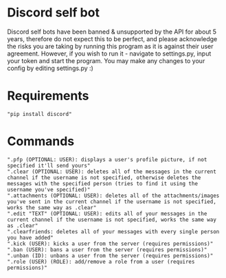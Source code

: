 # Discord self bot

Discord self bots have been banned & unsupported by the API for about 5 years, therefore do not expect this to be perfect, and please acknowledge the risks you are taking by running this program as it is against their user agreement. However, if you wish to run it - navigate to settings.py, input your token and start the program. You may make any changes to your config by editing settings.py :)

# Requirements
    "pip install discord"

# Commands
    ".pfp (OPTIONAL: USER): displays a user's profile picture, if not specified it'll send yours"
    ".clear (OPTIONAL: USER): deletes all of the messages in the current channel if the username is not specified, otherwise deletes the messages with the specified person (tries to find it using the username you've specified)"
    ".attachments (OPTIONAL: USER): deletes all of the attachments/images you've sent in the current channel if the username is not specified, works the same way as .clear"
    ".edit "TEXT" (OPTIONAL: USER): edits all of your messages in the current channel if the username is not specified, works the same way as .clear"
    ".clearfriends: deletes all of your messages with every single person you have added"
    ".kick (USER): kicks a user from the server (requires permissions)"
    ".ban (USER): bans a user from the server (requires permissions)"
    ".unban (ID): unbans a user from the server (requires permissions)"
    ".role (USER) (ROLE): add/remove a role from a user (requires permissions)"
